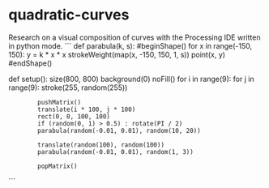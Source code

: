 # quadratic-curves
Research on a visual composition of curves with the Processing IDE written in python mode.
´´´
def parabula(k, s):
    #beginShape()
    for x in range(-150, 150):
        y = k * x * x
        strokeWeight(map(x, -150, 150, 1, s))
        point(x, y)
    #endShape()

def setup():
    size(800, 800)
    background(0)
    noFill()
    for i in range(9):
        for j in range(9):
            stroke(255, random(255))

            pushMatrix()
            translate(i * 100, j * 100)
            rect(0, 0, 100, 100)
            if (random(0, 1) > 0.5) : rotate(PI / 2)
            parabula(random(-0.01, 0.01), random(10, 20))
            
            translate(random(100), random(100))
            parabula(random(-0.01, 0.01), random(1, 3))

            popMatrix()

´´´
